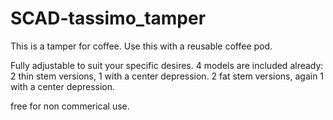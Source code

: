 # SCAD-tassimo_tamper

This is a tamper for coffee.
Use this with a reusable coffee pod.

Fully adjustable to suit your specific desires.
4 models are included already:
    2 thin stem versions, 1 with a center depression.
    2 fat stem versions, again 1 with a center depression.

free for non commerical use.
